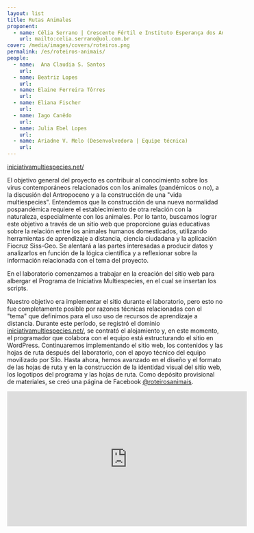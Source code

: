 ```yaml
---
layout: list
title: Rutas Animales
proponent:
  - name: Célia Serrano | Crescente Fértil e Instituto Esperança dos Anjos - Serrinha do Alambari, Resende, RJ
    url: mailto:celia.serrano@uol.com.br
cover: /media/images/covers/roteiros.png
permalink: /es/roteiros-animais/
people:
  - name:  Ana Claudia S. Santos
    url: 
  - name: Beatriz Lopes
    url: 
  - name: Elaine Ferreira Tôrres 
    url: 
  - name: Eliana Fischer
    url: 
  - name: Iago Canêdo
    url: 
  - name: Julia Ebel Lopes
    url:
  - name: Ariadne V. Melo (Desenvolvedora | Equipe técnica)
    url: 
---
```


[iniciativamultiespecies.net/](https://iniciativamultiespecies.net/)
  
El objetivo general del proyecto es contribuir al conocimiento sobre los virus contemporáneos relacionados con los animales (pandémicos o no), a la discusión del Antropoceno y a la construcción de una "vida multiespecies". Entendemos que la construcción de una nueva normalidad pospandémica requiere el establecimiento de otra relación con la naturaleza, especialmente con los animales. Por lo tanto, buscamos lograr este objetivo a través de un sitio web que proporcione guías educativas sobre la relación entre los animales humanos domesticados, utilizando herramientas de aprendizaje a distancia, ciencia ciudadana y la aplicación Fiocruz Siss-Geo. Se alentará a las partes interesadas a producir datos y analizarlos en función de la lógica científica y a reflexionar sobre la información relacionada con el tema del proyecto.
  
En el laboratorio comenzamos a trabajar en la creación del sitio web para albergar el Programa de Iniciativa Multiespecies, en el cual se insertan los scripts.
  
Nuestro objetivo era implementar el sitio durante el laboratorio, pero esto no fue completamente posible por razones técnicas relacionadas con el "tema" que definimos para el uso uso de recursos de aprendizaje a distancia. Durante este período, se registró el dominio [iniciativamultiespecies.net/](https://iniciativamultiespecies.net/), se contrató el alojamiento y, en este momento, el programador que colabora con el equipo está estructurando el sitio en WordPress. Continuaremos implementando el sitio web, los contenidos y las hojas de ruta después del laboratorio, con el apoyo técnico del equipo movilizado por Silo. Hasta ahora, hemos avanzado en el diseño y el formato de las hojas de ruta y en la construcción de la identidad visual del sitio web, los logotipos del programa y las hojas de ruta. Como depósito provisional de materiales, se creó una página de Facebook [@roteirosanimais](https://www.facebook.com/roteirosanimais).


<div class="video-wrapper video-wrapper-16x9">
<iframe width="560" height="315" src="https://www.youtube.com/embed/ftk0LMPuUfo" frameborder="0" allow="accelerometer; autoplay; encrypted-media; gyroscope; picture-in-picture" allowfullscreen></iframe></div>